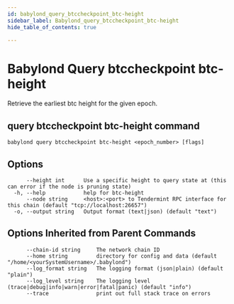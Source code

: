 ```yaml
---
id: babylond_query_btccheckpoint_btc-height
sidebar_label: Babylond_query_btccheckpoint_btc-height
hide_table_of_contents: true

---
```


# Babylond Query btccheckpoint btc-height
Retrieve the earliest btc height for the given epoch.
## query btccheckpoint btc-height command
```
babylond query btccheckpoint btc-height <epoch_number> [flags]
```
## Options
```
      --height int      Use a specific height to query state at (this can error if the node is pruning state)
  -h, --help            help for btc-height
      --node string     <host>:<port> to Tendermint RPC interface for this chain (default "tcp://localhost:26657")
  -o, --output string   Output format (text|json) (default "text")
```
## Options Inherited from Parent Commands
```
      --chain-id string     The network chain ID
      --home string         directory for config and data (default "/home/<yourSystemUsername>/.babylond")
      --log_format string   The logging format (json|plain) (default "plain")
      --log_level string    The logging level (trace|debug|info|warn|error|fatal|panic) (default "info")
      --trace               print out full stack trace on errors
```